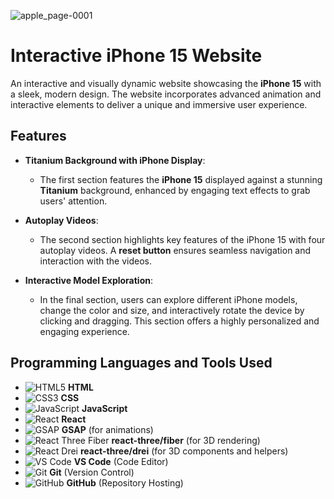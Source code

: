 ![apple_page-0001](https://github.com/user-attachments/assets/201338e1-1b80-43ac-9f84-2b0576eb6a97)

  # Interactive iPhone 15 Website  

An interactive and visually dynamic website showcasing the **iPhone 15** with a sleek, modern design. The website incorporates advanced animation and interactive elements to deliver a unique and immersive user experience.  

## Features  

- **Titanium Background with iPhone Display**:  
  - The first section features the **iPhone 15** displayed against a stunning **Titanium** background, enhanced by engaging text effects to grab users' attention.  

- **Autoplay Videos**:  
  - The second section highlights key features of the iPhone 15 with four autoplay videos. A **reset button** ensures seamless navigation and interaction with the videos.  

- **Interactive Model Exploration**:  
  - In the final section, users can explore different iPhone models, change the color and size, and interactively rotate the device by clicking and dragging. This section offers a highly personalized and engaging experience.  

## Programming Languages and Tools Used  

- ![HTML5](https://img.shields.io/badge/-HTML5-E34F26?logo=html5&logoColor=white&style=flat) **HTML**  
- ![CSS3](https://img.shields.io/badge/-CSS3-1572B6?logo=css3&logoColor=white&style=flat) **CSS**  
- ![JavaScript](https://img.shields.io/badge/-JavaScript-F7DF1E?logo=javascript&logoColor=black&style=flat) **JavaScript**  
- ![React](https://img.shields.io/badge/-React-61DAFB?logo=react&logoColor=black&style=flat) **React**  
- ![GSAP](https://img.shields.io/badge/-GSAP-88C0D0?logo=greensock&logoColor=white&style=flat) **GSAP** (for animations)  
- ![React Three Fiber](https://img.shields.io/badge/-React%20Three%20Fiber-61DAFB?logo=react&logoColor=black&style=flat) **react-three/fiber** (for 3D rendering)  
- ![React Drei](https://img.shields.io/badge/-React%20Three%20Drei-61DAFB?logo=react&logoColor=black&style=flat) **react-three/drei** (for 3D components and helpers)  
- ![VS Code](https://img.shields.io/badge/-VS%20Code-007ACC?logo=visual-studio-code&logoColor=white&style=flat) **VS Code** (Code Editor)  
- ![Git](https://img.shields.io/badge/-Git-F05032?logo=git&logoColor=white&style=flat) **Git** (Version Control)  
- ![GitHub](https://img.shields.io/badge/-GitHub-181717?logo=github&logoColor=white&style=flat) **GitHub** (Repository Hosting)  

